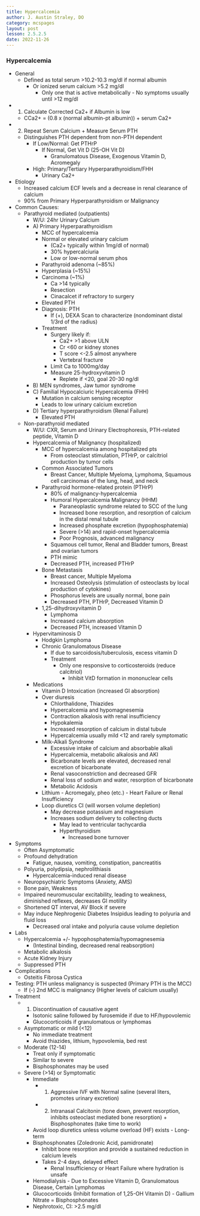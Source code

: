 ```yaml
---
title: Hypercalcemia
author: J. Austin Straley, DO
category: mcspages
layout: post
lesson: 2.5.2.5
date: 2022-11-26
---
```


<html>
    <meta charset="UTF-8">
    <meta name="viewport" content="width=device-width, initial-scale=1">
    <link href="{{site.baseurl}}/assets/grid/bootstrap-grid.min.css" rel="stylesheet">
    <link href="{{site.baseurl}}/assets/grid/grid.css" rel="stylesheet">
    <link rel="stylesheet" href="{{site.baseurl}}/assets/gitbook/gitbook-plugin-fontsettings/website.css">
    <link rel="stylesheet" href="{{site.baseurl}}/assets/gitbook/gitbook-plugin-search-pro/search.css">
    <link rel="stylesheet" href="{{site.baseurl}}/assets/gitbook/gitbook-plugin-back-to-top-button/plugin.css">
    <link rel="stylesheet" href="{{site.baseurl}}/assets/gitbook/style.css">
    <link rel="stylesheet" href="{{site.baseurl}}/assets/gitbook/rouge/{{ site.syntax_highlighter_style | default: 'colorful' }}.css">
    <meta name="HandheldFriendly" content="true"/>
    <meta name="viewport" content="width=device-width, initial-scale=1, user-scalable=no">
    <meta name="apple-mobile-web-app-capable" content="yes">
    <meta name="apple-mobile-web-app-status-bar-style" content="black">
    <link rel="apple-touch-icon-precomposed" sizes="152x152" href="{{site.baseurl}}/assets/gitbook/images/apple-touch-icon-precomposed-152.png">
    <link rel="shortcut icon" href="{{site.baseurl}}/{{site.favicon_path}}" type="image/x-icon">
    <style>
        .p {
            color: #B8B8B8;
        }
        .p1 {
            color
        }
    </style>
</html>

### Hypercalcemia
-	General
    -	Defined as total serum >10.2-10.3 mg/dl if normal albumin
        -	Or ionized serum calcium >5.2 mg/dl 
            -	Only one that is active metabolically
                    -	No symptoms usually until >12 mg/dl
-	1) Calculate Corrected Ca2+ if Albumin is low
    -	CCa2+ = (0.8 x (normal albumin-pt albumin)) + serum Ca2+
-	2) Repeat Serum Calcium + Measure Serum PTH
    -	Distinguishes PTH dependent from non-PTH dependent
        -	If Low/Normal: Get PTHrP
            -	If Normal, Get Vit D (25-OH Vit D)
                -	Granulomatous Disease, Exogenous Vitamin D, Acromegaly
        -	High: Primary/Tertiary Hyperparathyroidism/FHH
            -	Urinary Ca2+
-	Etiology
    -	Increased calcium ECF levels and a decrease in renal clearance of calcium
    -	90% from Primary Hyperparathyroidism or Malignancy
-	Common Causes:
    -	Parathyroid mediated (outpatients)
        -	W/U: 24hr Urinary Calcium
        -	A) Primary Hyperparathyroidism
            -	MCC of hypercalcemia
            -	Normal or elevated urinary calcium
                -	(Ca2+ typically within 1mg/dl of normal)
                -	30% hypercalciuria
                -	Low or low-normal serum phos
            -	Parathyroid adenoma (~85%)
            -	Hyperplasia (~15%)
            -	Carcinoma (~1%)
                -	Ca >14 typically
                -	Resection
                -	Cinacalcet if refractory to surgery 
            -	Elevated PTH
            -	Diagnosis: PTH
                -	If (+), DEXA Scan to characterize (nondominant distal 1/3rd of the radius)
            -	Treatment
                -	Surgery likely if:
                    -	Ca2+ >1 above ULN
                    -	Cr <60 or kidney stones
                    -	T score <-2.5 almost anywhere
                    -	Vertebral fracture
                -	Limit Ca to 1000mg/day
                -	Measure 25-hydroxyvitamin D
                    -	Replete if <20, goal 20-30 ng/dl
        -	B) MEN syndromes, Jaw tumor syndrome
        -	C) Familial Hypocalciuric Hypercalcemia (FHH)
            -	Mutation in calcium sensing receptor
            -	Leads to low urinary calcium excretion
        -	D) Tertiary hyperparathyroidism (Renal Failure)
            -	Elevated PTH
    -	Non-parathyroid mediated
        -	W/U: CXR, Serum and Urinary Electrophoresis, PTH-related peptide, Vitamin D
        -	Hypercalcemia of Malignancy (hospitalized)
            -	MCC of hypercalcemia among hospitalized pts
                -	From osteoclast stimulation, PTHrP, or calcitriol production by tumor cells
            -	Common Associated Tumors
                -	Breast Cancer, Multiple Myeloma, Lymphoma, Squamous cell carcinomas of the lung, head, and neck
            -	Parathyroid hormone-related protein (PTHrP)
                -	80% of malignancy-hypercalcemia
                -	Humoral Hypercalcemia Malignancy (HHM)
                    -	Paraneoplastic syndrome related to SCC of the lung
                    -	Increased bone resorption, and resorption of calcium in the distal renal tubule
                    -	Increased phosphate excretion (hypophosphatemia)
                    -	Severe (>14) and rapid-onset hypercalcemia
                    -	Poor Prognosis, advanced malignancy
                -	Squamous cell tumor, Renal and Bladder tumors, Breast and ovarian tumors
                -	PTH mimic
                -	Decreased PTH, increased PTHrP
            -	Bone Metastasis
                -	Breast cancer, Multiple Myeloma
                -	Increased Osteolysis (stimulation of osteoclasts by local production of cytokines)
                -	Phosphorus levels are usually normal, bone pain
                -	Decreased PTH, PTHrP, Decreased Vitamin D
            -	1,25-dihydroxyvitamin D
                -	Lymphoma
                -	Increased calcium absorption
                -	Decreased PTH, increased Vitamin D
        -	Hypervitaminosis D
            -	Hodgkin Lymphoma
            -	Chronic Granulomatous Disease
                -	If due to sarcoidosis/tuberculosis, excess vitamin D
                -	Treatment
                    -	Only one responsive to corticosteroids (reduce calcitriol)
                        -	Inhibit VitD formation in mononuclear cells
        -	Medications
            -	Vitamin D Intoxication (increased GI absorption)
            -	Over diuresis
                -	Chlorthalidone, Thiazides
                -	Hypercalcemia and hypomagnesemia
                -	Contraction alkalosis with renal insufficiency
                -	Hypokalemia
                -	Increased resorption of calcium in distal tubule
                -	Hypercalcemia usually mild <12 and rarely symptomatic
            -	Milk-Alkali Syndrome
                -	Excessive intake of calcium and absorbable alkali
                -	Hypercalcemia, metabolic alkalosis and AKI
                -	Bicarbonate levels are elevated, decreased renal excretion of bicarbonate
                -	Renal vasoconstriction and decreased GFR
                -	Renal loss of sodium and water, resorption of bicarbonate
                -	Metabolic Acidosis
            -	Lithium
                    -	Acromegaly, pheo (etc.)
                    -	Heart Failure or Renal Insufficiency
            -	Loop diuretics CI (will worsen volume depletion)
                -	May decrease potassium and magnesium
                -	Increases sodium delivery to collecting ducts
                    -	May lead to ventricular tachycardia
                    -	Hyperthyroidism
                        -	Increased bone turnover
-	Symptoms
    -	Often Asymptomatic
    -	Profound dehydration
        -	Fatigue, nausea, vomiting, constipation, pancreatitis
    -	Polyuria, polydipsia, nephrolithiasis
        -	Hypercalcemia-induced renal disease
    -	Neuropsychiatric Symptoms (Anxiety, AMS)
    -	Bone pain, Weakness
    -	Impaired neuromuscular excitability, leading to weakness, diminished reflexes, decreases GI motility
    -	Shortened QT interval, AV Block if severe
    -	May induce Nephrogenic Diabetes Insipidus leading to polyuria and fluid loss
        -	Decreased oral intake and polyuria cause volume depletion
-	Labs
    -	Hypercalcemia +/- hypophosphatemia/hypomagnesemia
        -	(Intestinal binding, decreased renal reabsorption)
    -	Metabolic alkalosis
    -	Acute Kidney Injury
    -	Suppressed PTH
-	Complications
    -	Osteitis Fibrosa Cystica
-	Testing: PTH unless malignancy is suspected (Primary PTH is the MCC)
    -	If (-) 2nd MCC is malignancy (Higher levels of calcium usually)
-	Treatment
    -	1) Discontinuation of causative agent
        -	Isotonic saline followed by furosemide if due to HF/hypovolemic
        -	Glucocorticoids if granulomatous or lymphomas
    -	Asymptomatic or mild (<12)
        -	No immediate treatment
        -	Avoid thiazides, lithium, hypovolemia, bed rest
    -	Moderate (12-14)
        -	Treat only if symptomatic
        -	Similar to severe
        -	Bisphosphonates may be used
    -	Severe (>14) or Symptomatic
        -	Immediate
            -	1) Aggressive IVF with Normal saline (several liters, promotes urinary excretion)
            -	2) Intranasal Calcitonin (tone down, prevent resorption, inhibits osteoclast mediated bone resorption) + Bisphosphonates (take time to work)
        -	Avoid loop diuretics unless volume overload (HF) exists
                -	Long-term
        -	Bisphosphonates (Zoledronic Acid, pamidronate)
            -	Inhibit bone resorption and provide a sustained reduction in calcium levels
            -	Takes 2-4 days, delayed effect
                -	Renal Insufficiency or Heart Failure where hydration is unsafe
        -	Hemodialysis
                -	Due to Excessive Vitamin D, Granulomatous Disease, Certain Lymphomas
        -	Glucocorticoids (Inhibit formation of 1,25-OH Vitamin D)
                -	Gallium Nitrate = Bisphosphonates
        -	Nephrotoxic, CI: >2.5 mg/dl
